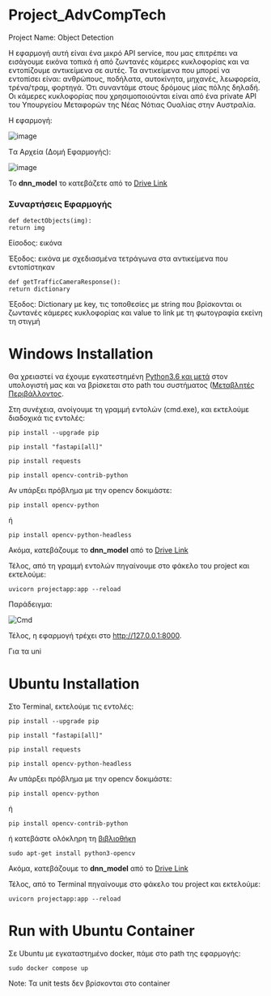 # Project_AdvCompTech
Project Name: Object Detection

Η εφαρμογή αυτή είναι ένα μικρό API service, που μας επιτρέπει να εισάγουμε εικόνα τοπικά ή από ζωντανές κάμερες κυκλοφορίας και να εντοπίζουμε αντικείμενα σε αυτές. Τα αντικείμενα που μπορεί να εντοπίσει είναι: ανθρώπους, ποδήλατα, αυτοκίνητα, μηχανές, λεωφορεία, τρένα/τραμ, φορτηγά. Ότι συναντάμε στους δρόμους μίας πόλης δηλαδή.
Οι κάμερες κυκλοφορίας που χρησιμοποιούνται είναι από ένα private API του Υπουργείου Μεταφορών της Νέας Νότιας Ουαλίας στην Αυστραλία.

Η εφαρμογή: 

![image](https://user-images.githubusercontent.com/34692617/177354813-f51af2f9-fced-4930-8b4d-6a109cc6cc6d.png)

Tα Αρχεία (Δομή Εφαρμογής):

![image](https://user-images.githubusercontent.com/34692617/177355862-508f93b4-bd5e-4108-b4a4-935e61d7b469.png)


Το **dnn_model** το κατεβάζετε από το [Drive Link](https://drive.google.com/drive/folders/1UkxNQ6oWzFJsUao2ceIiayXadm5s9v_1?usp=sharing![image)

### **Συναρτήσεις Εφαρμογής**

```
def detectObjects(img):
return img
```
Είσοδος: εικόνα

Έξοδος: εικόνα με σχεδιασμένα τετράγωνα στα αντικείμενα που εντοπίστηκαν

```
def getTrafficCameraResponse():
return dictionary
```
Έξοδος: Dictionary με key, τις τοποθεσίες με string που βρίσκονται οι ζωντανές κάμερες κυκλοφορίας και value το link με τη φωτογραφία εκείνη τη στιγμή

# Windows Installation

Θα χρειαστεί να έχουμε εγκατεστημένη [Python3.6 και μετά](https://www.python.org/downloads/) στον υπολογιστή μας και να βρίσκεται στο path του συστήματος ([Μεταβλητές Περιβάλλοντος](https://datatofish.com/add-python-to-windows-path/).

Στη συνέχεια, ανοίγουμε τη γραμμή εντολών (cmd.exe), και εκτελούμε διαδοχικά  τις εντολές:
```
pip install --upgrade pip

pip install "fastapi[all]"

pip install requests

pip install opencv-contrib-python
```
Αν υπάρξει πρόβλημα με την opencv δοκιμάστε:
```
pip install opencv-python
```
ή
```
pip install opencv-python-headless
```
Ακόμα, κατεβάζουμε το **dnn_model** από το [Drive Link](https://drive.google.com/drive/folders/1UkxNQ6oWzFJsUao2ceIiayXadm5s9v_1?usp=sharing![image)

Τέλος, από τη γραμμή εντολών πηγαίνουμε στο φάκελο του project και εκτελούμε:

```
uvicorn projectapp:app --reload
```
Παράδειγμα:

![Cmd](https://user-images.githubusercontent.com/34692617/177334613-34574074-29a9-45ba-a405-9fc1bc467841.jpg)

Τέλος, η εφαρμογή τρέχει στο  http://127.0.0.1:8000.

Για τα uni
# Ubuntu Installation 

Στο Terminal, εκτελούμε τις εντολές:
```
pip install --upgrade pip

pip install "fastapi[all]"

pip install requests

pip install opencv-python-headless
```
Αν υπάρξει πρόβλημα με την opencv δοκιμάστε:
```
pip install opencv-python
```
ή
```
pip install opencv-contrib-python
```
ή κατεβάστε ολόκληρη τη [βιβλιοθήκη](https://docs.opencv.org/4.x/d2/de6/tutorial_py_setup_in_ubuntu.html)
```
sudo apt-get install python3-opencv
```
Ακόμα, κατεβάζουμε το **dnn_model** από το [Drive Link](https://drive.google.com/drive/folders/1UkxNQ6oWzFJsUao2ceIiayXadm5s9v_1?usp=sharing![image)

Τέλος, από το Terminal πηγαίνουμε στο φάκελο του project και εκτελούμε:

```
uvicorn projectapp:app --reload
```

# Run with Ubuntu Container

Σε Ubuntu με εγκαταστημένο docker, πάμε στο path της εφαρμογής:

```
sudo docker compose up
```
Note: Τα unit tests δεν βρίσκονται στο container
